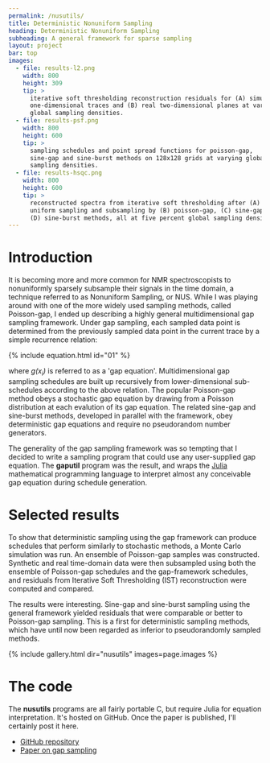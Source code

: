 ```yaml
---
permalink: /nusutils/
title: Deterministic Nonuniform Sampling
heading: Deterministic Nonuniform Sampling
subheading: A general framework for sparse sampling
layout: project
bar: top
images:
  - file: results-l2.png
    width: 800
    height: 309
    tip: >
      iterative soft thresholding reconstruction residuals for (A) simulated
      one-dimensional traces and (B) real two-dimensional planes at varying
      global sampling densities.
  - file: results-psf.png
    width: 800
    height: 600
    tip: >
      sampling schedules and point spread functions for poisson-gap,
      sine-gap and sine-burst methods on 128x128 grids at varying global
      sampling densities.
  - file: results-hsqc.png
    width: 800
    height: 600
    tip: >
      reconstructed spectra from iterative soft thresholding after (A)
      uniform sampling and subsampling by (B) poisson-gap, (C) sine-gap and
      (D) sine-burst methods, all at five percent global sampling density.
---
```


# Introduction

It is becoming more and more common for NMR spectroscopists to nonuniformly
sparsely subsample their signals in the time domain, a technique referred to
as Nonuniform Sampling, or NUS. While I was playing around with one of the
more widely used sampling methods, called Poisson-gap, I ended up describing
a highly general multidimensional gap sampling framework. Under gap
sampling, each sampled data point is determined from the previously sampled
data point in the current trace by a simple recurrence relation:

{% include equation.html id="01" %}

where _g(x<sub>i</sub>)_ is referred to as a 'gap equation'. Multidimensional
gap sampling schedules are built up recursively from lower-dimensional
sub-schedules according to the above relation. The popular Poisson-gap
method obeys a stochastic gap equation by drawing from a Poisson
distribution at each evalution of its gap equation. The related sine-gap and
sine-burst methods, developed in parallel with the framework, obey
deterministic gap equations and require no pseudorandom number generators.

The generality of the gap sampling framework was so tempting that I decided
to write a sampling program that could use any user-supplied gap equation.
The **gaputil** program was the result, and wraps the
[Julia](http://julialang.org/) mathematical programming language to
interpret almost any conceivable gap equation during schedule generation.

# Selected results

To show that deterministic sampling using the gap framework can produce
schedules that perform similarly to stochastic methods, a Monte Carlo
simulation was run. An ensemble of Poisson-gap samples was constructed.
Synthetic and real time-domain data were then subsampled using both the
ensemble of Poisson-gap schedules and the gap-framework schedules, and
residuals from Iterative Soft Thresholding (IST) reconstruction were
computed and compared.

The results were interesting. Sine-gap and sine-burst sampling using the
general framework yielded residuals that were comparable or better to
Poisson-gap sampling. This is a first for deterministic sampling methods,
which have until now been regarded as inferior to pseudorandomly sampled
methods.

{% include gallery.html dir="nusutils" images=page.images %}

# The code

The **nusutils** programs are all fairly portable C, but require Julia for
equation interpretation. It's hosted on GitHub. Once the paper is published,
I'll certainly post it here.

 * [GitHub repository](http://github.com/geekysuavo/nusutils)
 * [Paper on gap sampling]({{site.db}}nusutils/bworley-2015.pdf)

